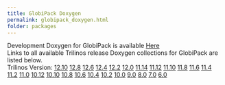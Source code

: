 ```yaml
---
title: GlobiPack Doxygen
permalink: globipack_doxygen.html
folder: packages
---
```


Development Doxygen for GlobiPack is available [Here](http://trilinos.org/docs/dev/packages/globipack/doc/html/index.html)  
Links to all available Trilinos release Doxygen collections for GlobiPack are listed below.  
Trilinos Version: [12.10](http://trilinos.org/docs/r12.10/packages/globipack/doc/html/index.html) [12.8](http://trilinos.org/docs/r12.8/packages/globipack/doc/html/index.html) [12.6](http://trilinos.org/docs/r12.6/packages/globipack/doc/html/index.html) [12.4](http://trilinos.org/docs/r12.4/packages/globipack/doc/html/index.html) [12.2](http://trilinos.org/docs/r12.2/packages/globipack/doc/html/index.html) [12.0](http://trilinos.org/docs/r12.0/packages/globipack/doc/html/index.html) [11.14](http://trilinos.org/docs/r11.14/packages/globipack/doc/html/index.html) [11.12](http://trilinos.org/docs/r11.12/packages/globipack/doc/html/index.html) [11.10](http://trilinos.org/docs/r11.10/packages/globipack/doc/html/index.html) [11.8](http://trilinos.org/docs/r11.8/packages/globipack/doc/html/index.html) [11.6](http://trilinos.org/docs/r11.6/packages/globipack/doc/html/index.html) [11.4](http://trilinos.org/docs/r11.4/packages/globipack/doc/html/index.html) [11.2](http://trilinos.org/docs/r11.2/packages/globipack/doc/html/index.html) [11.0](http://trilinos.org/docs/r11.0/packages/globipack/doc/html/index.html) [10.12](http://trilinos.org/docs/r10.12/packages/globipack/doc/html/index.html) [10.10](http://trilinos.org/docs/r10.10/packages/globipack/doc/html/index.html) [10.8](http://trilinos.org/docs/r10.8/packages/globipack/doc/html/index.html) [10.6](http://trilinos.org/docs/r10.6/packages/globipack/doc/html/index.html) [10.4](http://trilinos.org/docs/r10.4/packages/globipack/doc/html/index.html) [10.2](http://trilinos.org/docs/r10.2/packages/globipack/doc/html/index.html) [10.0](http://trilinos.org/docs/r10.0/packages/globipack/doc/html/index.html) [9.0](http://trilinos.org/docs/r9.0/packages/globipack/doc/html/index.html) [8.0](http://trilinos.org/docs/r8.0/packages/globipack/doc/html/index.html) [7.0](http://trilinos.org/docs/r7.0/packages/globipack/doc/html/index.html) [6.0](http://trilinos.org/docs/r6.0/packages/globipack/doc/html/index.html)